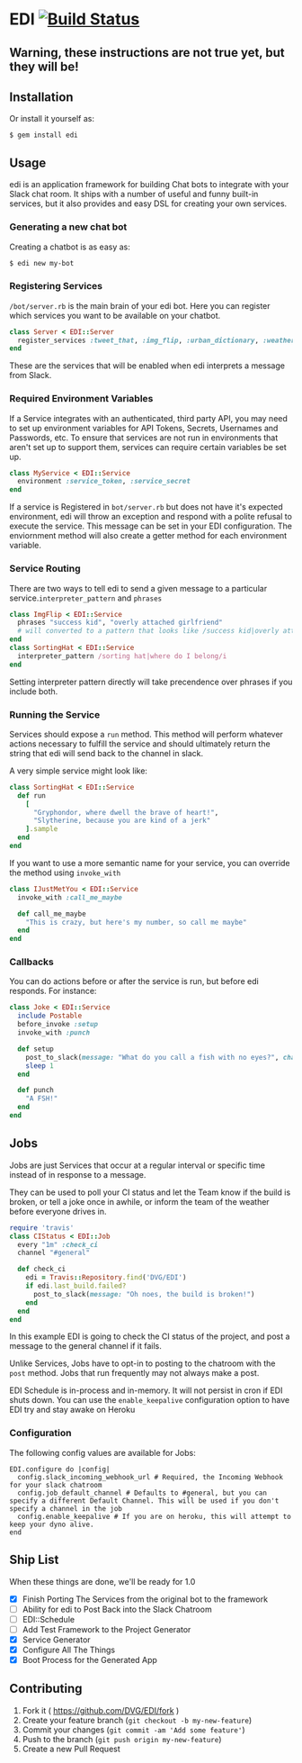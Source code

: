 # EDI [![Build Status](https://travis-ci.org/DVG/EDI.svg?branch=master)](https://travis-ci.org/DVG/EDI)

## Warning, these instructions are not true yet, but they will be!

## Installation

Or install it yourself as:

    $ gem install edi

## Usage

edi is an application framework for building Chat bots to integrate with your Slack chat room. It ships with a number of useful and funny built-in services, but it also provides and easy DSL for creating your own services.

### Generating a new chat bot

Creating a chatbot is as easy as:

```bash
$ edi new my-bot
```

### Registering Services

`/bot/server.rb` is the main brain of your edi bot. Here you can register which services you want to be available on your chatbot.

```ruby
class Server < EDI::Server
  register_services :tweet_that, :img_flip, :urban_dictionary, :weather
end
```

These are the services that will be enabled when edi interprets a message from Slack.

### Required Environment Variables

If a Service integrates with an authenticated, third party API, you may need to set up environment variables for API Tokens, Secrets, Usernames and Passwords, etc. To ensure that services are not run in environments that aren't set up to support them, services can require certain variables be set up.

```ruby
class MyService < EDI::Service
  environment :service_token, :service_secret
end
```

If a service is Registered in `bot/server.rb` but does not have it's expected environment, edi will throw an exception and respond with a polite refusal to execute the service. This message can be set in your EDI configuration. The enviornment method will also create a getter method for each environment variable.

### Service Routing

There are two ways to tell edi to send a given message to a particular service.`interpreter_pattern` and `phrases`

```ruby
class ImgFlip < EDI::Service
  phrases "success kid", "overly attached girlfriend"
  # will converted to a pattern that looks like /success kid|overly attached girlfriend/i
end
class SortingHat < EDI::Service
  interpreter_pattern /sorting hat|where do I belong/i
end
```

Setting interpreter pattern directly will take precendence over phrases if you include both.

### Running the Service

Services should expose a `run` method. This method will perform whatever actions necessary to fulfill the service and should ultimately return the string that edi will send back to the channel in slack.

A very simple service might look like:

```ruby
class SortingHat < EDI::Service
  def run
    [
      "Gryphondor, where dwell the brave of heart!",
      "Slytherine, because you are kind of a jerk"
    ].sample
  end
end
```

If you want to use a more semantic name for your service, you can override the method using `invoke_with`

```ruby
class IJustMetYou < EDI::Service
  invoke_with :call_me_maybe

  def call_me_maybe
    "This is crazy, but here's my number, so call me maybe"
  end
end
```

### Callbacks

You can do actions before or after the service is run, but before edi responds. For instance:

```ruby
class Joke < EDI::Service
  include Postable
  before_invoke :setup
  invoke_with :punch

  def setup
    post_to_slack(message: "What do you call a fish with no eyes?", channel: "##{channel_name}")
    sleep 1
  end

  def punch
    "A FSH!"
  end
end
```

## Jobs

Jobs are just Services that occur at a regular interval or specific time instead of in response to a message.

They can be used to poll your CI status and let the Team know if the build is broken, or tell a joke once in awhile, or inform the team of the weather before everyone drives in.

```ruby
require 'travis'
class CIStatus < EDI::Job
  every "1m" :check_ci
  channel "#general"

  def check_ci
    edi = Travis::Repository.find('DVG/EDI')
    if edi.last_build.failed?
      post_to_slack(message: "Oh noes, the build is broken!")
    end
  end
end
```

In this example EDI is going to check the CI status of the project, and post a message to the general channel if it fails.

Unlike Services, Jobs have to opt-in to posting to the chatroom with the `post` method. Jobs that run frequently may not always make a post.

EDI Schedule is in-process and in-memory. It will not persist in cron if EDI shuts down. You can use the `enable_keepalive` configuration option to have EDI try and stay awake on Heroku

### Configuration

The following config values are available for Jobs:

```
EDI.configure do |config|
  config.slack_incoming_webhook_url # Required, the Incoming Webhook for your slack chatroom
  config.job_default_channel # Defaults to #general, but you can specify a different Default Channel. This will be used if you don't specify a channel in the job
  config.enable_keepalive # If you are on heroku, this will attempt to keep your dyno alive.
end
```

## Ship List

When these things are done, we'll be ready for 1.0

- [x] Finish Porting The Services from the original bot to the framework
- [ ] Ability for edi to Post Back into the Slack Chatroom
- [ ] EDI::Schedule
- [ ] Add Test Framework to the Project Generator
- [x] Service Generator
- [x] Configure All The Things
- [x] Boot Process for the Generated App

## Contributing

1. Fork it ( https://github.com/DVG/EDI/fork )
2. Create your feature branch (`git checkout -b my-new-feature`)
3. Commit your changes (`git commit -am 'Add some feature'`)
4. Push to the branch (`git push origin my-new-feature`)
5. Create a new Pull Request
